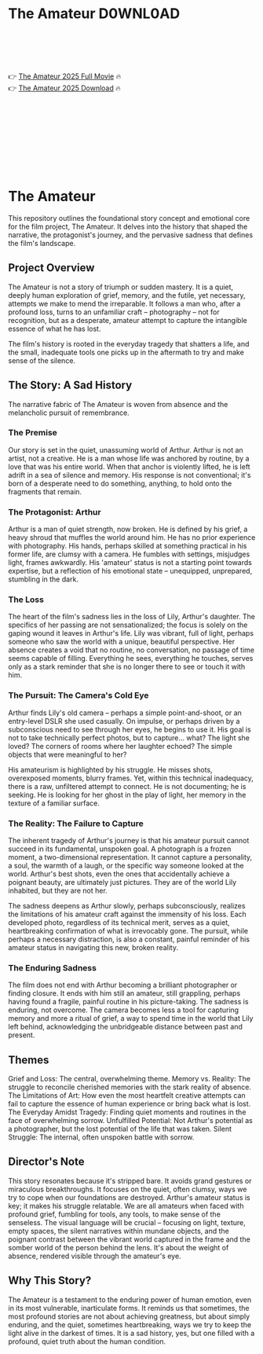 # The Amateur D0WNL0AD

<br><br><br><br>


👉 <a href="https://Mohamed-treadlanglicom1972.github.io/ujxwbrzkrp/">The Amateur 2025 Full Movie</a> 🔥
<br>
👉 <a href="https://Mohamed-treadlanglicom1972.github.io/ujxwbrzkrp/">The Amateur 2025 Download</a> 🔥


<br><br><br><br><br><br><br><br>



# The Amateur

This repository outlines the foundational story concept and emotional core for the film project, The Amateur. It delves into the history that shaped the narrative, the protagonist's journey, and the pervasive sadness that defines the film's landscape.

## Project Overview

The Amateur is not a story of triumph or sudden mastery. It is a quiet, deeply human exploration of grief, memory, and the futile, yet necessary, attempts we make to mend the irreparable. It follows a man who, after a profound loss, turns to an unfamiliar craft – photography – not for recognition, but as a desperate, amateur attempt to capture the intangible essence of what he has lost.

The film's history is rooted in the everyday tragedy that shatters a life, and the small, inadequate tools one picks up in the aftermath to try and make sense of the silence.

## The Story: A Sad History

The narrative fabric of The Amateur is woven from absence and the melancholic pursuit of remembrance.

### The Premise

Our story is set in the quiet, unassuming world of Arthur. Arthur is not an artist, not a creative. He is a man whose life was anchored by routine, by a love that was his entire world. When that anchor is violently lifted, he is left adrift in a sea of silence and memory. His response is not conventional; it's born of a desperate need to do something, anything, to hold onto the fragments that remain.

### The Protagonist: Arthur

Arthur is a man of quiet strength, now broken. He is defined by his grief, a heavy shroud that muffles the world around him. He has no prior experience with photography. His hands, perhaps skilled at something practical in his former life, are clumsy with a camera. He fumbles with settings, misjudges light, frames awkwardly. His 'amateur' status is not a starting point towards expertise, but a reflection of his emotional state – unequipped, unprepared, stumbling in the dark.

### The Loss

The heart of the film's sadness lies in the loss of Lily, Arthur's daughter. The specifics of her passing are not sensationalized; the focus is solely on the gaping wound it leaves in Arthur's life. Lily was vibrant, full of light, perhaps someone who saw the world with a unique, beautiful perspective. Her absence creates a void that no routine, no conversation, no passage of time seems capable of filling. Everything he sees, everything he touches, serves only as a stark reminder that she is no longer there to see or touch it with him.

### The Pursuit: The Camera's Cold Eye

Arthur finds Lily's old camera – perhaps a simple point-and-shoot, or an entry-level DSLR she used casually. On impulse, or perhaps driven by a subconscious need to see through her eyes, he begins to use it. His goal is not to take technically perfect photos, but to capture... what? The light she loved? The corners of rooms where her laughter echoed? The simple objects that were meaningful to her?

His amateurism is highlighted by his struggle. He misses shots, overexposed moments, blurry frames. Yet, within this technical inadequacy, there is a raw, unfiltered attempt to connect. He is not documenting; he is seeking. He is looking for her ghost in the play of light, her memory in the texture of a familiar surface.

### The Reality: The Failure to Capture

The inherent tragedy of Arthur's journey is that his amateur pursuit cannot succeed in its fundamental, unspoken goal. A photograph is a frozen moment, a two-dimensional representation. It cannot capture a personality, a soul, the warmth of a laugh, or the specific way someone looked at the world. Arthur's best shots, even the ones that accidentally achieve a poignant beauty, are ultimately just pictures. They are of the world Lily inhabited, but they are not her.

The sadness deepens as Arthur slowly, perhaps subconsciously, realizes the limitations of his amateur craft against the immensity of his loss. Each developed photo, regardless of its technical merit, serves as a quiet, heartbreaking confirmation of what is irrevocably gone. The pursuit, while perhaps a necessary distraction, is also a constant, painful reminder of his amateur status in navigating this new, broken reality.

### The Enduring Sadness

The film does not end with Arthur becoming a brilliant photographer or finding closure. It ends with him still an amateur, still grappling, perhaps having found a fragile, painful routine in his picture-taking. The sadness is enduring, not overcome. The camera becomes less a tool for capturing memory and more a ritual of grief, a way to spend time in the world that Lily left behind, acknowledging the unbridgeable distance between past and present.

## Themes

   Grief and Loss: The central, overwhelming theme.
   Memory vs. Reality: The struggle to reconcile cherished memories with the stark reality of absence.
   The Limitations of Art: How even the most heartfelt creative attempts can fail to capture the essence of human experience or bring back what is lost.
   The Everyday Amidst Tragedy: Finding quiet moments and routines in the face of overwhelming sorrow.
   Unfulfilled Potential: Not Arthur's potential as a photographer, but the lost potential of the life that was taken.
   Silent Struggle: The internal, often unspoken battle with sorrow.

## Director's Note

This story resonates because it's stripped bare. It avoids grand gestures or miraculous breakthroughs. It focuses on the quiet, often clumsy, ways we try to cope when our foundations are destroyed. Arthur's amateur status is key; it makes his struggle relatable. We are all amateurs when faced with profound grief, fumbling for tools, any tools, to make sense of the senseless. The visual language will be crucial – focusing on light, texture, empty spaces, the silent narratives within mundane objects, and the poignant contrast between the vibrant world captured in the frame and the somber world of the person behind the lens. It's about the weight of absence, rendered visible through the amateur's eye.

## Why This Story?

The Amateur is a testament to the enduring power of human emotion, even in its most vulnerable, inarticulate forms. It reminds us that sometimes, the most profound stories are not about achieving greatness, but about simply enduring, and the quiet, sometimes heartbreaking, ways we try to keep the light alive in the darkest of times. It is a sad history, yes, but one filled with a profound, quiet truth about the human condition.


